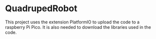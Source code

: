 # QuadrupedRobot
This project uses the extension PlatformIO to upload the code to a raspberry Pi Pico.
It is also needed to download the libraries used in the code.
